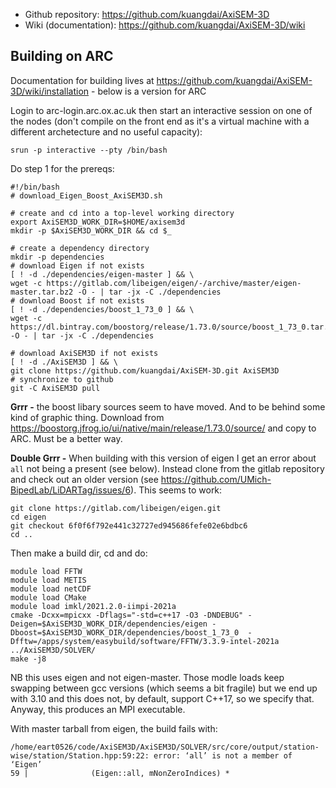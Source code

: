 * Github repository: https://github.com/kuangdai/AxiSEM-3D
* Wiki (documentation): https://github.com/kuangdai/AxiSEM-3D/wiki

Building on ARC
---------------
Documentation for building lives at https://github.com/kuangdai/AxiSEM-3D/wiki/installation - below is a version for ARC

Login to arc-login.arc.ox.ac.uk then start an interactive session on one of the nodes (don't compile on the front end
as it's a virtual machine with a different archetecture and no useful capacity):

    srun -p interactive --pty /bin/bash
    
Do step 1 for the prereqs:

    #!/bin/bash
    # download_Eigen_Boost_AxiSEM3D.sh
    
    # create and cd into a top-level working directory
    export AxiSEM3D_WORK_DIR=$HOME/axisem3d
    mkdir -p $AxiSEM3D_WORK_DIR && cd $_

    # create a dependency directory
    mkdir -p dependencies
    # download Eigen if not exists
    [ ! -d ./dependencies/eigen-master ] && \
    wget -c https://gitlab.com/libeigen/eigen/-/archive/master/eigen-master.tar.bz2 -O - | tar -jx -C ./dependencies
    # download Boost if not exists
    [ ! -d ./dependencies/boost_1_73_0 ] && \
    wget -c https://dl.bintray.com/boostorg/release/1.73.0/source/boost_1_73_0.tar.bz2 -O - | tar -jx -C ./dependencies
    
    # download AxiSEM3D if not exists
    [ ! -d ./AxiSEM3D ] && \
    git clone https://github.com/kuangdai/AxiSEM-3D.git AxiSEM3D
    # synchronize to github
    git -C AxiSEM3D pull
    
**Grrr -** the boost libary sources seem to have moved. And to be behind some kind of graphic thing. Download from https://boostorg.jfrog.io/ui/native/main/release/1.73.0/source/
and copy to ARC. Must be a better way.

**Double Grrr -** When building with this version of eigen I get an error about `all` not being a present (see below). Instead 
clone from the gitlab repository and check out an older version (see https://github.com/UMich-BipedLab/LiDARTag/issues/6). This seems to work:

    git clone https://gitlab.com/libeigen/eigen.git
    cd eigen
    git checkout 6f0f6f792e441c32727ed945686fefe02e6bdbc6
    cd ..
    
Then make a build dir, cd and do:

    module load FFTW
    module load METIS
    module load netCDF
    module load CMake
    module load imkl/2021.2.0-iimpi-2021a    
    cmake -Dcxx=mpicxx -Dflags="-std=c++17 -O3 -DNDEBUG" -Deigen=$AxiSEM3D_WORK_DIR/dependencies/eigen -Dboost=$AxiSEM3D_WORK_DIR/dependencies/boost_1_73_0  -Dfftw=/apps/system/easybuild/software/FFTW/3.3.9-intel-2021a ../AxiSEM3D/SOLVER/
    make -j8
    
NB this uses eigen and not eigen-master. Those modle loads keep swapping between gcc versions (which seems a bit
fragile) but we end up with 3.10 and this does not, by default, support C++17, so we specify that. Anyway, this
produces an MPI executable. 

With master tarball from eigen, the build fails with:

    /home/eart0526/code/AxiSEM3D/AxiSEM3D/SOLVER/src/core/output/station-wise/station/Station.hpp:59:22: error: ‘all’ is not a member of ‘Eigen’
    59 |              (Eigen::all, mNonZeroIndices) *
    
    
